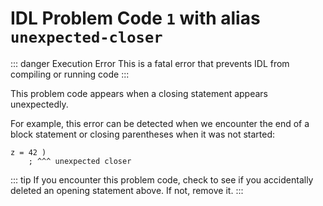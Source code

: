 # IDL Problem Code `1` with alias `unexpected-closer`

::: danger Execution Error
This is a fatal error that prevents IDL from compiling or running code
:::

This problem code appears when a closing statement appears unexpectedly.

For example, this error can be detected when we encounter the end of a block statement or closing parentheses when it was not started:

```idl
z = 42 )
    ; ^^^ unexpected closer
```

::: tip
If you encounter this problem code, check to see if you accidentally deleted an opening statement above. If not, remove it.
:::
